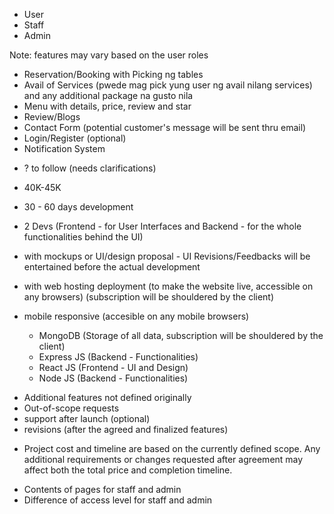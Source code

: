 <!-- * Roles: -->
  - User
  - Staff
  - Admin

<!-- * Features for User (Potential Customer): -->
Note: features may vary based on the user roles

  - Reservation/Booking with Picking ng tables
  - Avail of Services (pwede mag pick yung user ng avail nilang services) and any additional package na gusto nila
  - Menu with details, price, review and star
  - Review/Blogs
  - Contact Form (potential customer's message will be sent thru email)
  - Login/Register (optional)
  - Notification System

<!-- * Features for Admin and Staff -->
  - ? to follow (needs clarifications)

<!-- ? Asking Price/Rate -->
  - 40K-45K

  <!-- ? Details: -->
  - 30 - 60 days development
  - 2 Devs (Frontend - for User Interfaces and Backend - for the whole functionalities behind the UI)
  - with mockups or UI/design proposal - UI Revisions/Feedbacks will be entertained before the actual development
  - with web hosting deployment (to make the website live, accessible on any browsers) (subscription will be shouldered by the client)
  - mobile responsive (accesible on any mobile browsers)
    
    <!-- ? Technologies for Development: -->
    - MongoDB (Storage of all data, subscription will be shouldered by the client)
    - Express JS (Backend - Functionalities)
    - React JS (Frontend - UI and Design)
    - Node JS (Backend - Functionalities)

<!-- ! Note the additional fees for the ff: -->
  - Additional features not defined originally 
  - Out-of-scope requests
  - support after launch (optional)
  - revisions (after the agreed and finalized features)

<!-- ! Note:  -->
  - Project cost and timeline are based on the currently defined scope. 
    Any additional requirements or changes requested after agreement 
    may affect both the total price and completion timeline.

<!-- ? Clarifications: -->
  - Contents of pages for staff and admin
  - Difference of access level for staff and admin